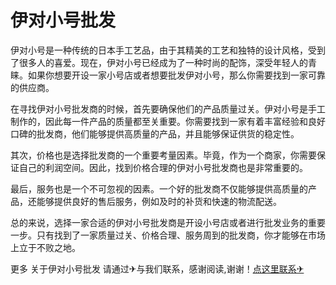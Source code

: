# 伊对小号批发

伊对小号是一种传统的日本手工艺品，由于其精美的工艺和独特的设计风格，受到了很多人的喜爱。现在，伊对小号已经成为了一种时尚的配饰，深受年轻人的青睐。如果你想要开设一家小号店或者想要批发伊对小号，那么你需要找到一家可靠的供应商。

在寻找伊对小号批发商的时候，首先要确保他们的产品质量过关。伊对小号是手工制作的，因此每一件产品的质量都至关重要。你需要找到一家有着丰富经验和良好口碑的批发商，他们能够提供高质量的产品，并且能够保证供货的稳定性。

其次，价格也是选择批发商的一个重要考量因素。毕竟，作为一个商家，你需要保证自己的利润空间。因此，找到价格合理的伊对小号批发商也是非常重要的。

最后，服务也是一个不可忽视的因素。一个好的批发商不仅能够提供高质量的产品，还能够提供良好的售后服务，例如及时的补货和快速的物流配送。

总的来说，选择一家合适的伊对小号批发商是开设小号店或者进行批发业务的重要一步。只有找到了一家质量过关、价格合理、服务周到的批发商，你才能够在市场上立于不败之地。

更多 关于伊对小号批发 请通过✈与我们联系，感谢阅读,谢谢！[点这里联系✈](https://w.k02.cc)